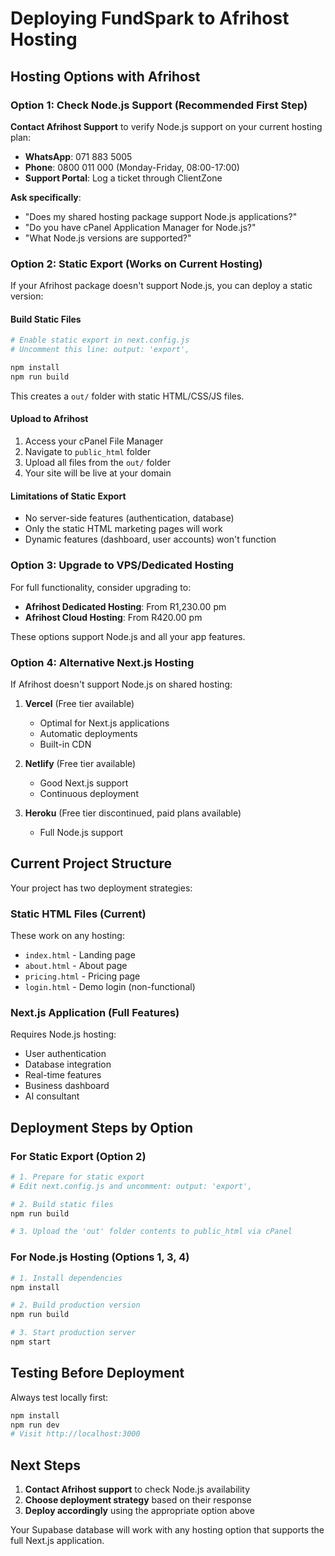 # Deploying FundSpark to Afrihost Hosting

## Hosting Options with Afrihost

### Option 1: Check Node.js Support (Recommended First Step)

**Contact Afrihost Support** to verify Node.js support on your current hosting plan:
- **WhatsApp**: 071 883 5005
- **Phone**: 0800 011 000 (Monday-Friday, 08:00-17:00)
- **Support Portal**: Log a ticket through ClientZone

**Ask specifically**:
- "Does my shared hosting package support Node.js applications?"
- "Do you have cPanel Application Manager for Node.js?"
- "What Node.js versions are supported?"

### Option 2: Static Export (Works on Current Hosting)

If your Afrihost package doesn't support Node.js, you can deploy a static version:

#### Build Static Files
```bash
# Enable static export in next.config.js
# Uncomment this line: output: 'export',

npm install
npm run build
```

This creates a `out/` folder with static HTML/CSS/JS files.

#### Upload to Afrihost
1. Access your cPanel File Manager
2. Navigate to `public_html` folder
3. Upload all files from the `out/` folder
4. Your site will be live at your domain

#### Limitations of Static Export
- No server-side features (authentication, database)
- Only the static HTML marketing pages will work
- Dynamic features (dashboard, user accounts) won't function

### Option 3: Upgrade to VPS/Dedicated Hosting

For full functionality, consider upgrading to:
- **Afrihost Dedicated Hosting**: From R1,230.00 pm
- **Afrihost Cloud Hosting**: From R420.00 pm

These options support Node.js and all your app features.

### Option 4: Alternative Next.js Hosting

If Afrihost doesn't support Node.js on shared hosting:

1. **Vercel** (Free tier available)
   - Optimal for Next.js applications
   - Automatic deployments
   - Built-in CDN

2. **Netlify** (Free tier available)
   - Good Next.js support
   - Continuous deployment

3. **Heroku** (Free tier discontinued, paid plans available)
   - Full Node.js support

## Current Project Structure

Your project has two deployment strategies:

### Static HTML Files (Current)
These work on any hosting:
- `index.html` - Landing page
- `about.html` - About page
- `pricing.html` - Pricing page
- `login.html` - Demo login (non-functional)

### Next.js Application (Full Features)
Requires Node.js hosting:
- User authentication
- Database integration
- Real-time features
- Business dashboard
- AI consultant

## Deployment Steps by Option

### For Static Export (Option 2)
```bash
# 1. Prepare for static export
# Edit next.config.js and uncomment: output: 'export',

# 2. Build static files
npm run build

# 3. Upload the 'out' folder contents to public_html via cPanel
```

### For Node.js Hosting (Options 1, 3, 4)
```bash
# 1. Install dependencies
npm install

# 2. Build production version
npm run build

# 3. Start production server
npm start
```

## Testing Before Deployment

Always test locally first:
```bash
npm install
npm run dev
# Visit http://localhost:3000
```

## Next Steps

1. **Contact Afrihost support** to check Node.js availability
2. **Choose deployment strategy** based on their response
3. **Deploy accordingly** using the appropriate option above

Your Supabase database will work with any hosting option that supports the full Next.js application.